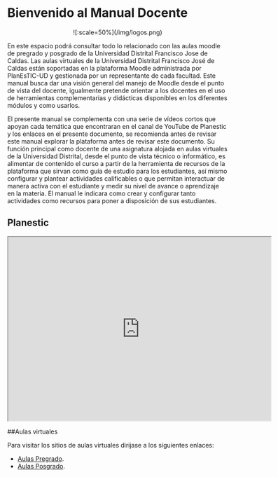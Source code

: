 # Bienvenido al Manual Docente

<center>
![:scale=50%](/img/logos.png)
</center>

En este espacio podrá consultar todo lo relacionado con las aulas moodle de pregrado y posgrado
de la Universidad Distrital Francisco Jose de Caldas. Las aulas virtuales de la Universidad Distrital Francisco José de Caldas están soportadas en la plataforma Moodle administrada por PlanEsTIC-UD y gestionada por un representante de cada facultad. Este manual busca dar una visión general del manejo de Moodle desde el punto de vista del docente, igualmente pretende orientar a los docentes en el uso de herramientas complementarias y didácticas disponibles en los diferentes módulos y como usarlos.

El presente manual se complementa con una serie de vídeos cortos que apoyan cada temática que encontraran en el canal de YouTube de Planestic y los enlaces en el presente documento, se recomienda antes de revisar este manual explorar la plataforma antes de revisar este documento.
Su función principal como docente de una asignatura alojada en aulas virtuales de la Universidad Distrital, desde el punto de vista técnico o informático, es alimentar de contenido el curso a partir de la herramienta de recursos de la plataforma que sirvan como guía de estudio para los estudiantes, así mismo configurar y plantear actividades calificables o que permitan interactuar de manera activa con el estudiante y medir su nivel de avance o aprendizaje en la materia. El manual le indicara como crear y configurar tanto actividades como recursos para poner a disposición de sus estudiantes.


## Planestic

<div>
<p style = 'text-align:center;'>
<iframe width="600" height = "420"
src="https://www.youtube.com/embed/WSN2PjoK374">
</iframe>
</div>
</p>


##Aulas virtuales

Para visitar los sitios de aulas virtuales dirijase a los siguientes enlaces:

* [Aulas Pregrado](https://pregradoaulas.udistrital.edu.co).
* [Aulas Posgrado](https://posgradoaulas.udistrital.edu.co).